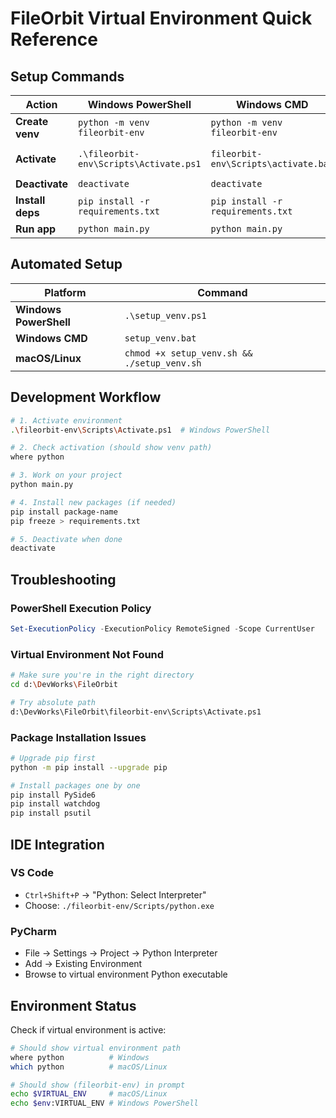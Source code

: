 # FileOrbit Virtual Environment Quick Reference

## Setup Commands

| Action | Windows PowerShell | Windows CMD | macOS/Linux |
|--------|-------------------|-------------|-------------|
| **Create venv** | `python -m venv fileorbit-env` | `python -m venv fileorbit-env` | `python3 -m venv fileorbit-env` |
| **Activate** | `.\fileorbit-env\Scripts\Activate.ps1` | `fileorbit-env\Scripts\activate.bat` | `source fileorbit-env/bin/activate` |
| **Deactivate** | `deactivate` | `deactivate` | `deactivate` |
| **Install deps** | `pip install -r requirements.txt` | `pip install -r requirements.txt` | `pip install -r requirements.txt` |
| **Run app** | `python main.py` | `python main.py` | `python main.py` |

## Automated Setup

| Platform | Command |
|----------|---------|
| **Windows PowerShell** | `.\setup_venv.ps1` |
| **Windows CMD** | `setup_venv.bat` |
| **macOS/Linux** | `chmod +x setup_venv.sh && ./setup_venv.sh` |

## Development Workflow

```bash
# 1. Activate environment
.\fileorbit-env\Scripts\Activate.ps1  # Windows PowerShell

# 2. Check activation (should show venv path)
where python

# 3. Work on your project
python main.py

# 4. Install new packages (if needed)
pip install package-name
pip freeze > requirements.txt

# 5. Deactivate when done
deactivate
```

## Troubleshooting

### PowerShell Execution Policy
```powershell
Set-ExecutionPolicy -ExecutionPolicy RemoteSigned -Scope CurrentUser
```

### Virtual Environment Not Found
```bash
# Make sure you're in the right directory
cd d:\DevWorks\FileOrbit

# Try absolute path
d:\DevWorks\FileOrbit\fileorbit-env\Scripts\Activate.ps1
```

### Package Installation Issues
```bash
# Upgrade pip first
python -m pip install --upgrade pip

# Install packages one by one
pip install PySide6
pip install watchdog
pip install psutil
```

## IDE Integration

### VS Code
- `Ctrl+Shift+P` → "Python: Select Interpreter"
- Choose: `./fileorbit-env/Scripts/python.exe`

### PyCharm
- File → Settings → Project → Python Interpreter
- Add → Existing Environment
- Browse to virtual environment Python executable

## Environment Status

Check if virtual environment is active:
```bash
# Should show virtual environment path
where python          # Windows
which python          # macOS/Linux

# Should show (fileorbit-env) in prompt
echo $VIRTUAL_ENV     # macOS/Linux
echo $env:VIRTUAL_ENV # Windows PowerShell
```
